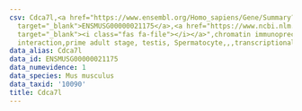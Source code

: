 ```yaml
---
csv: Cdca7l,<a href="https://www.ensembl.org/Homo_sapiens/Gene/Summary?db=core;g=ENSMUSG00000021175"
  target="_blank">ENSMUSG00000021175</a>,<a href="https://www.ncbi.nlm.nih.gov/pubmed/25450459"
  target="_blank"><i class="fas fa-file"></i></a>",chromatin immunoprecipitation assay,direct
  interaction,prime adult stage, testis, Spermatocyte,,,transcriptional regulation,
data_alias: Cdca7l
data_id: ENSMUSG00000021175
data_numevidence: 1
data_species: Mus musculus
data_taxid: '10090'
title: Cdca7l
---
```


